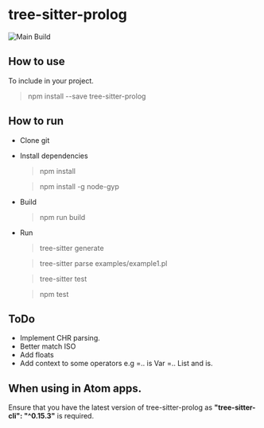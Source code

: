 # tree-sitter-prolog

![Main Build](https://travis-ci.org/Rukiza/tree-sitter-prolog.svg?branch=main)

## How to use

To include in your project.

> npm install --save tree-sitter-prolog

## How to run

* Clone git
* Install dependencies
  > npm install

  > npm install -g node-gyp

* Build
  > npm run build

* Run
  > tree-sitter generate

  > tree-sitter parse examples/example1.pl

  > tree-sitter test

  > npm test

## ToDo

* Implement CHR parsing.
* Better match ISO
* Add floats
* Add context to some operators e.g =.. is Var =.. List and is.

## When using in Atom apps.

Ensure that you have the latest version of tree-sitter-prolog as
**"tree-sitter-cli": "^0.15.3"** is required.
